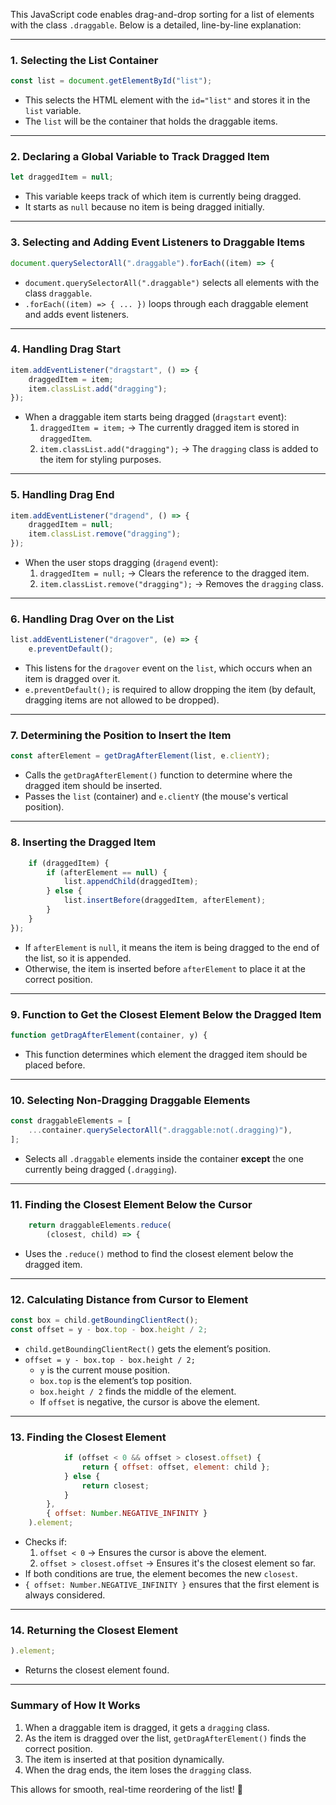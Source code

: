 This JavaScript code enables drag-and-drop sorting for a list of elements with the class `.draggable`. Below is a detailed, line-by-line explanation:

---

### 1. **Selecting the List Container**

```js
const list = document.getElementById("list");
```

-   This selects the HTML element with the `id="list"` and stores it in the `list` variable.
-   The `list` will be the container that holds the draggable items.

---

### 2. **Declaring a Global Variable to Track Dragged Item**

```js
let draggedItem = null;
```

-   This variable keeps track of which item is currently being dragged.
-   It starts as `null` because no item is being dragged initially.

---

### 3. **Selecting and Adding Event Listeners to Draggable Items**

```js
document.querySelectorAll(".draggable").forEach((item) => {
```

-   `document.querySelectorAll(".draggable")` selects all elements with the class `draggable`.
-   `.forEach((item) => { ... })` loops through each draggable element and adds event listeners.

---

### 4. **Handling Drag Start**

```js
item.addEventListener("dragstart", () => {
    draggedItem = item;
    item.classList.add("dragging");
});
```

-   When a draggable item starts being dragged (`dragstart` event):
    1. `draggedItem = item;` → The currently dragged item is stored in `draggedItem`.
    2. `item.classList.add("dragging");` → The `dragging` class is added to the item for styling purposes.

---

### 5. **Handling Drag End**

```js
item.addEventListener("dragend", () => {
    draggedItem = null;
    item.classList.remove("dragging");
});
```

-   When the user stops dragging (`dragend` event):
    1. `draggedItem = null;` → Clears the reference to the dragged item.
    2. `item.classList.remove("dragging");` → Removes the `dragging` class.

---

### 6. **Handling Drag Over on the List**

```js
list.addEventListener("dragover", (e) => {
    e.preventDefault();
```

-   This listens for the `dragover` event on the `list`, which occurs when an item is dragged over it.
-   `e.preventDefault();` is required to allow dropping the item (by default, dragging items are not allowed to be dropped).

---

### 7. **Determining the Position to Insert the Item**

```js
const afterElement = getDragAfterElement(list, e.clientY);
```

-   Calls the `getDragAfterElement()` function to determine where the dragged item should be inserted.
-   Passes the `list` (container) and `e.clientY` (the mouse's vertical position).

---

### 8. **Inserting the Dragged Item**

```js
    if (draggedItem) {
        if (afterElement == null) {
            list.appendChild(draggedItem);
        } else {
            list.insertBefore(draggedItem, afterElement);
        }
    }
});
```

-   If `afterElement` is `null`, it means the item is being dragged to the end of the list, so it is appended.
-   Otherwise, the item is inserted before `afterElement` to place it at the correct position.

---

### 9. **Function to Get the Closest Element Below the Dragged Item**

```js
function getDragAfterElement(container, y) {
```

-   This function determines which element the dragged item should be placed before.

---

### 10. **Selecting Non-Dragging Draggable Elements**

```js
const draggableElements = [
    ...container.querySelectorAll(".draggable:not(.dragging)"),
];
```

-   Selects all `.draggable` elements inside the container **except** the one currently being dragged (`.dragging`).

---

### 11. **Finding the Closest Element Below the Cursor**

```js
    return draggableElements.reduce(
        (closest, child) => {
```

-   Uses the `.reduce()` method to find the closest element below the dragged item.

---

### 12. **Calculating Distance from Cursor to Element**

```js
const box = child.getBoundingClientRect();
const offset = y - box.top - box.height / 2;
```

-   `child.getBoundingClientRect()` gets the element’s position.
-   `offset = y - box.top - box.height / 2;`
    -   `y` is the current mouse position.
    -   `box.top` is the element’s top position.
    -   `box.height / 2` finds the middle of the element.
    -   If `offset` is negative, the cursor is above the element.

---

### 13. **Finding the Closest Element**

```js
            if (offset < 0 && offset > closest.offset) {
                return { offset: offset, element: child };
            } else {
                return closest;
            }
        },
        { offset: Number.NEGATIVE_INFINITY }
    ).element;
```

-   Checks if:
    1. `offset < 0` → Ensures the cursor is above the element.
    2. `offset > closest.offset` → Ensures it's the closest element so far.
-   If both conditions are true, the element becomes the new `closest`.
-   `{ offset: Number.NEGATIVE_INFINITY }` ensures that the first element is always considered.

---

### 14. **Returning the Closest Element**

```js
).element;
```

-   Returns the closest element found.

---

### **Summary of How It Works**

1. When a draggable item is dragged, it gets a `dragging` class.
2. As the item is dragged over the list, `getDragAfterElement()` finds the correct position.
3. The item is inserted at that position dynamically.
4. When the drag ends, the item loses the `dragging` class.

This allows for smooth, real-time reordering of the list! 🚀
